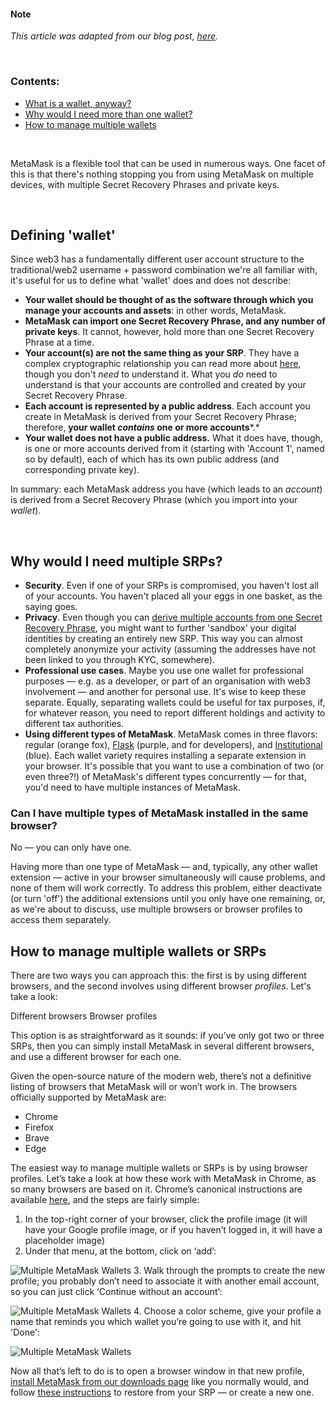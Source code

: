 
#### Note


*This article was adapted from our blog post, [here](https://consensys.net/blog/metamask/how-to-manage-multiple-wallets-with-metamask/).*



 


### Contents:


* [What is a wallet, anyway?](#h_01GQ58KQMVE4WPE36KNT16AFW3)
* [Why would I need more than one wallet?](#h_01GQ58KX1WSPDGVESJJBA6VPNY)
* [How to manage multiple wallets](#h_01GQ58M3T5NQ19NYWTQ1C1XS2M)


 


MetaMask is a flexible tool that can be used in numerous ways. One facet of this is that there's nothing stopping you from using MetaMask on multiple devices, with multiple Secret Recovery Phrases and private keys. 


 


Defining 'wallet'
-----------------


Since web3 has a fundamentally different user account structure to the traditional/web2 username + password combination we're all familiar with, it's useful for us to define what 'wallet' does and does not describe:


* **Your wallet should be thought of as the software through which you manage your accounts and assets**: in other words, MetaMask.
* **MetaMask can import one Secret Recovery Phrase, and any number of private keys**. It cannot, however, hold more than one Secret Recovery Phrase at a time.
* **Your account(s) are not the same thing as your SRP**. They have a complex cryptographic relationship you can read more about [here](https://medium.com/mycrypto/the-journey-from-mnemonic-phrase-to-address-6c5e86e11e14), though you don't *need* to understand it. What you *do* need to understand is that your accounts are controlled and created by your Secret Recovery Phrase.
* **Each account is represented by a public address**. Each account you create in MetaMask is derived from your Secret Recovery Phrase; therefore, **your wallet *contains* one or more accounts***.*
* **Your wallet does not have a public address.** What it does have, though, is one or more accounts derived from it (starting with 'Account 1', named so by default), each of which has its own public address (and corresponding private key).


In summary: each MetaMask address you have (which leads to an *account*) is derived from a Secret Recovery Phrase (which you import into your *wallet*). 


 


Why would I need multiple SRPs?
-------------------------------


* **Security**. Even if one of your SRPs is compromised, you haven't lost all of your accounts. You haven't placed all your eggs in one basket, as the saying goes.
* **Privacy**. Even though you can [derive multiple accounts from one Secret Recovery Phrase](https://support.metamask.io/hc/en-us/articles/360015289452), you might want to further 'sandbox' your digital identities by creating an entirely new SRP. This way you can almost completely anonymize your activity (assuming the addresses have not been linked to you through KYC, somewhere).
* **Professional use cases**. Maybe you use one wallet for professional purposes — e.g. as a developer, or part of an organisation with web3 involvement — and another for personal use. It's wise to keep these separate. Equally, separating wallets could be useful for tax purposes, if, for whatever reason, you need to report different holdings and activity to different tax authorities.
* **Using different types of MetaMask**. MetaMask comes in three flavors: regular (orange fox), [Flask](https://metamask.io/flask/) (purple, and for developers), and [Institutional](https://metamask.io/institutions/) (blue). Each wallet variety requires installing a separate extension in your browser. It's possible that you want to use a combination of two (or even three?!) of MetaMask's different types concurrently — for that, you'd need to have multiple instances of MetaMask.



### Can I have multiple types of MetaMask installed in the same browser?


No — you can only have one.


Having more than one type of MetaMask — and, typically, any other wallet extension — active in your browser simultaneously will cause problems, and none of them will work correctly. To address this problem, either deactivate (or turn 'off') the additional extensions until you only have one remaining, or, as we're about to discuss, use multiple browsers or browser profiles to access them separately.




How to manage multiple wallets or SRPs
--------------------------------------


There are two ways you can approach this: the first is by using different browsers, and the second involves using different browser *profiles*. Let's take a look:




Different browsers Browser profiles


This option is as straightforward as it sounds: if you’ve only got two or three SRPs, then you can simply install MetaMask in several different browsers, and use a different browser for each one.


Given the open-source nature of the modern web, there’s not a definitive listing of browsers that MetaMask will or won’t work in. The browsers officially supported by MetaMask are:


* Chrome
* Firefox
* Brave
* Edge




The easiest way to manage multiple wallets or SRPs is by using browser profiles. Let’s take a look at how these work with MetaMask in Chrome, as so many browsers are based on it. Chrome’s canonical instructions are available [here](https://support.google.com/chrome/answer/2364824), and the steps are fairly simple:


1. In the top-right corner of your browser, click the profile image (it will have your Google profile image, or if you haven’t logged in, it will have a placeholder image)
2. Under that menu, at the bottom, click on ‘add’:


![Multiple MetaMask Wallets](https://support.metamask.io/hc/article_attachments/12769967416091)
3. Walk through the prompts to create the new profile; you probably don’t need to associate it with another email account, so you can just click ‘Continue without an account’:


![Multiple MetaMask Wallets](https://support.metamask.io/hc/article_attachments/12769967410459)
4. Choose a color scheme, give your profile a name that reminds you which wallet you’re going to use with it, and hit 'Done':


![Multiple MetaMask Wallets](https://support.metamask.io/hc/article_attachments/12769967617947)


Now all that’s left to do is to open a browser window in that new profile, [install MetaMask from our downloads page](https://metamask.io/download/) like you normally would, and follow [these instructions](https://support.metamask.io/hc/en-us/articles/360015289612) to restore from your SRP — or create a new one.



